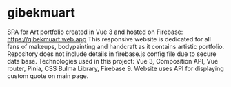 # gibekmuart
SPA for Art portfolio created in Vue 3 and hosted on Firebase: https://gibekmuart.web.app
This responsive website is dedicated for all fans of makeups, bodypainting and handcraft as it contains artistic portfolio.
Repository does not include details in firebase.js config file due to secure data base.
Technologies used in this project:
Vue 3, Composition API, Vue router, Pinia, CSS Bulma Library, Firebase 9. Website uses API for displaying custom quote on main page. 
